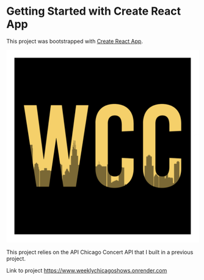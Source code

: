 # Getting Started with Create React App

This project was bootstrapped with [Create React App](https://github.com/facebook/create-react-app).

![logo](./src/assets/wcc_logo.png)

This project relies on the API Chicago Concert API that I built in a previous project.

Link to project https://www.weeklychicagoshows.onrender.com

